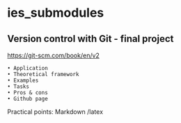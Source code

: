 # ies_submodules
## Version control with Git - final project




https://git-scm.com/book/en/v2

	• Application
	• Theoretical framework
	• Examples
	• Tasks
	• Pros & cons
	• Github page


Practical points:
Markdown /latex

